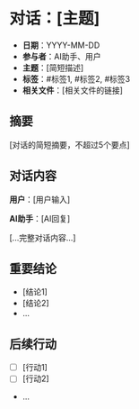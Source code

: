 # 对话：[主题]

- **日期**：YYYY-MM-DD
- **参与者**：AI助手、用户
- **主题**：[简短描述]
- **标签**：#标签1, #标签2, #标签3
- **相关文件**：[相关文件的链接]

## 摘要

[对话的简短摘要，不超过5个要点]

## 对话内容

**用户**：[用户输入]

**AI助手**：[AI回复]

[...完整对话内容...]

## 重要结论

- [结论1]
- [结论2]
- ...

## 后续行动

- [ ] [行动1]
- [ ] [行动2]
- ...

<!-- 
使用说明：
1. 将文件命名为"YYYY-MM-DD_项目标识_主题关键词.md"
2. 填写文件头部的元数据（日期、参与者、主题、标签）
3. 编写简洁的摘要，突出关键点
4. 按对话顺序复制完整的对话内容
5. 总结重要结论和决策
6. 列出后续行动项（如有）
7. 删除此说明内容
-->
